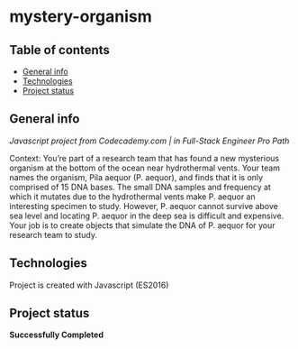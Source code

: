 # mystery-organism

## Table of contents
* [General info](#general-info)
* [Technologies](#technologies)
* [Project status](#project-status)

## General info
*Javascript project from Codecademy.com | in Full-Stack Engineer Pro Path*

Context: You’re part of a research team that has found a new mysterious organism at the bottom of the ocean near hydrothermal vents. Your team names the organism, Pila aequor (P. aequor), and finds that it is only comprised of 15 DNA bases. The small DNA samples and frequency at which it mutates due to the hydrothermal vents make P. aequor an interesting specimen to study. However, P. aequor cannot survive above sea level and locating P. aequor in the deep sea is difficult and expensive. Your job is to create objects that simulate the DNA of P. aequor for your research team to study.


## Technologies
Project is created with Javascript (ES2016)

## Project status
**Successfully Completed**
